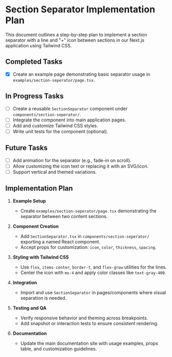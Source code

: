 # Section Separator Implementation Plan

This document outlines a step-by-step plan to implement a section separator with a line and "+" icon between sections in our Next.js application using Tailwind CSS.

## Completed Tasks

- [x] Create an example page demonstrating basic separator usage in `examples/section-seperator/page.tsx`.

## In Progress Tasks

- [ ] Create a reusable `SectionSeparator` component under `components/section-seperator/`.
- [ ] Integrate the component into main application pages.
- [ ] Add and customize Tailwind CSS styles.
- [ ] Write unit tests for the component (optional).

## Future Tasks

- [ ] Add animation for the separator (e.g., fade-in on scroll).
- [ ] Allow customizing the icon text or replacing it with an SVG/icon.
- [ ] Support vertical and themed variations.

## Implementation Plan

1. **Example Setup**
   - Create `examples/section-seperator/page.tsx` demonstrating the separator between two content sections.

2. **Component Creation**
   - Add `SectionSeparator.tsx` in `components/section-seperator/` exporting a named React component.
   - Accept props for customization: `icon`, `color`, `thickness`, `spacing`.

3. **Styling with Tailwind CSS**
   - Use `flex`, `items-center`, `border-t`, and `flex-grow` utilities for the lines.
   - Center the icon with `mx-4` and apply color classes like `text-gray-400`.

4. **Integration**
   - Import and use `SectionSeparator` in pages/components where visual separation is needed.

5. **Testing and QA**
   - Verify responsive behavior and theming across breakpoints.
   - Add snapshot or interaction tests to ensure consistent rendering.

6. **Documentation**
   - Update the main documentation site with usage examples, props table, and customization guidelines. 